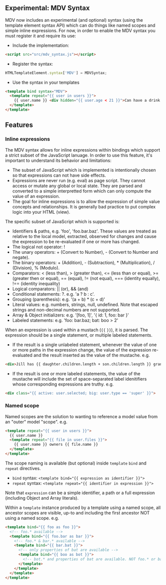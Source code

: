 ## Experimental: MDV Syntax

MDV now includes an experimental (and optional) syntax (using the template element syntax API) which can do things like named scopes and simple inline expressions. For now, in order to enable the MDV syntax you must register it and require its use:

 * Include the implementation:

```HTML
<script src="src/mdv_syntax.js"></script>
```

 * Register the syntax:

```JavaScript
HTMLTemplateElement.syntax['MDV'] = MDVSyntax;
```

 * Use the syntax in your templates

```HTML
<template bind syntax="MDV">
  <template repeat="{{ user in users }}">
    {{ user.name }} <div hidden="{{ user.age < 21 }}">Can have a drink!</div>
  </template>
</template>
```

## Features

### Inline expressions

The MDV syntax allows for inline expressions within bindings which support a strict subset of the JavaScript lanuage. In order to use this feature, it's important to understand its behavior and limitations:

 * The subset of JavaScript which is implemented is intentionally chosen so that expressions can not have side effects.
 * Expressions are never run (e.g. eval) as page script. They cannot access or mutate any global or local state. They are parsed and converted to a simple interpretted form which can only compute the value of an expression.
 * The goal for inline expressions is to allow the expression of simple value concepts and relationships. It is generally bad practice to put complex logic into your HTML (view).

The specific subset of JavaScript which is supported is:

 * Identifiers & paths, e.g. 'foo', 'foo.bar.baz'. These values are treated as relative to the local model, extracted, observed for changes and cause the expression to be re-evaluated if one or more has changed.
 * The logical not operator: !
 * The unary operators: + (Convert to Number), - (Convert to Number and negate).
 * The binary operators: + (Addition), - (Subtraction), * (Multiplication), / (Division), % (Modulo).
 * Comparators: < (less than), > (greater than), <= (less than or equal), >= (greater then or equal), == (equal), != (not equal), === (identity equally), !== (identity inequality)
 * Logical comparators: || (or), && (and)
 * Conditional statements: ?. e.g. 'a ? b : c'.
 * Grouping (parenthesis): e.g. '(a + b) * (c + d)'
 * Literal values: e.g. numbers, strings, null, undefined. Note that escaped strings and non-decimal numbers are not supported.
 * Array & Object initializers: e.g. '[foo, 1]', '{ id: 1, foo: bar }'
 * Labeled statements: e.g. 'foo: bar.baz; bat: boo > 2'
 
When an expression is used within a mustach (`{{` `}}`), it is parsed. The expression should be a single statement, or multiple labeled statements.

* If the result is a single unlabeled statement, whenever the value of one or more paths in the expression change, the value of the expression re-evaluated and the result inserted as the value of the mustache. e.g.

```HTML
<div>Jill has {{ daughter.children.length + son.children.length }} grandchildren</div>
```

* If the result is one or more labeled statements, the value of the mustache will include the set of space-separated label idenitifiers whose corresponding expressions are truthy. e.g.

```HTML
<div class="{{ active: user.selected; big: user.type == 'super' }}"> 
```

### Named scope

Named scopes are the solution to wanting to reference a model value from an "outer" model "scope". e.g.

```HTML
<template repeat="{{ user in users }}">
  {{ user.name }}
  <template repeat="{{ file in user.files }}">
    {{ user.name }} owners {{ file.name }}
  </template>
</template>
```

The scope naming is available (but optional) inside `template` `bind` and `repeat` directives.

 * `bind` syntax: `<template bind="{{ expression as identifier }}">`
 * `repeat` syntax: `<template repeat="{{ identifier in expression }}">`

Note that `expression` can be a simple identifier, a path or a full expression (including Object and Array literals).

Within a `template` instance produced by a template using a named scope, all ancestor scopes are visible, up-to and including the first ancestor NOT using a named scope. e.g.

```HTML
<template bind="{{ foo as foo }}">
  <!-- foo.* available -->
  <template bind="{{ foo.bar as bar }}">
    <!-- foo.* & bar.* available -->
    <template bind="{{ bar.bat }}">
      <!-- only properties of bat are available -->
      <template bind="{{ boo as bot }}">
        <!-- bot.* and properties of bat are available. NOT foo.* or bar.* -->
      </template>
    </template>
  </template>
</template>
```
